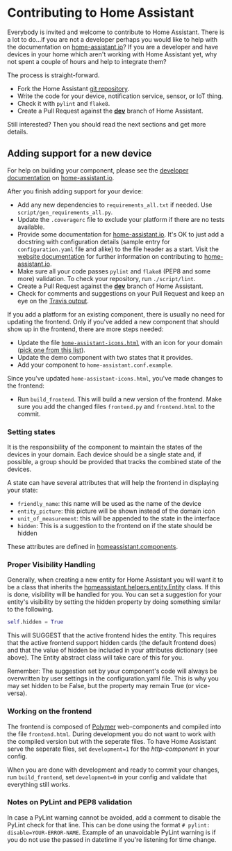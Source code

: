 # Contributing to Home Assistant

Everybody is invited and welcome to contribute to Home Assistant. There is a lot to do...if you are not a developer perhaps you would like to help with the documentation on [home-assistant.io](https://home-assistant.io/)? If you are a developer and have devices in your home which aren't working with Home Assistant yet, why not spent a couple of hours and help to integrate them? 

The process is straight-forward.

 - Fork the Home Assistant [git repository](https://github.com/balloob/home-assistant).
 - Write the code for your device, notification service, sensor, or IoT thing.
 - Check it with ``pylint`` and ``flake8``.
 - Create a Pull Request against the [**dev**](https://github.com/balloob/home-assistant/tree/dev) branch of Home Assistant.

Still interested? Then you should read the next sections and get more details. 

## Adding support for a new device

For help on building your component, please see the [developer documentation](https://home-assistant.io/developers/) on [home-assistant.io](https://home-assistant.io/).

After you finish adding support for your device:

 - Add any new dependencies to `requirements_all.txt` if needed. Use `script/gen_requirements_all.py`.
 - Update the `.coveragerc` file to exclude your platform if there are no tests available.
 - Provide some documentation for [home-assistant.io](https://home-assistant.io/). It's OK to just add a docstring with configuration details (sample entry for `configuration.yaml` file and alike) to the file header as a start. Visit the [website documentation](https://home-assistant.io/developers/website/) for further information on contributing to [home-assistant.io](https://github.com/balloob/home-assistant.io).
 - Make sure all your code passes ``pylint`` and ``flake8`` (PEP8 and some more) validation. To check your repository, run `./script/lint`.
 - Create a Pull Request against the [**dev**](https://github.com/balloob/home-assistant/tree/dev) branch of Home Assistant.
 - Check for comments and suggestions on your Pull Request and keep an eye on the [Travis output](https://travis-ci.org/balloob/home-assistant/).

If you add a platform for an existing component, there is usually no need for updating the frontend. Only if you've added a new component that should show up in the frontend, there are more steps needed:

 - Update the file [`home-assistant-icons.html`](https://github.com/balloob/home-assistant/blob/master/homeassistant/components/frontend/www_static/polymer/resources/home-assistant-icons.html) with an icon for your domain ([pick one from this list](https://www.polymer-project.org/1.0/components/core-elements/demo.html#core-icon)).
 - Update the demo component with two states that it provides.
 - Add your component to `home-assistant.conf.example`.

Since you've updated `home-assistant-icons.html`, you've made changes to the frontend:

 - Run `build_frontend`. This will build a new version of the frontend. Make sure you add the changed files `frontend.py` and `frontend.html` to the commit.

### Setting states

It is the responsibility of the component to maintain the states of the devices in your domain. Each device should be a single state and, if possible, a group should be provided that tracks the combined state of the devices.

A state can have several attributes that will help the frontend in displaying your state:

 - `friendly_name`: this name will be used as the name of the device
 - `entity_picture`: this picture will be shown instead of the domain icon
 - `unit_of_measurement`: this will be appended to the state in the interface
 - `hidden`: This is a suggestion to the frontend on if the state should be hidden

These attributes are defined in [homeassistant.components](https://github.com/balloob/home-assistant/blob/master/homeassistant/components/__init__.py#L25).

### Proper Visibility Handling

Generally, when creating a new entity for Home Assistant you will want it to be a class that inherits the [homeassistant.helpers.entity.Entity](https://github.com/balloob/home-assistant/blob/master/homeassistant/helpers/entity.py) class. If this is done, visibility will be handled for you. 
You can set a suggestion for your entity's visibility by setting the hidden property by doing something similar to the following.

```python
self.hidden = True
```

This will SUGGEST that the active frontend hides the entity. This requires that the active frontend support hidden cards (the default frontend does) and that the value of hidden be included in your attributes dictionary (see above). The Entity abstract class will take care of this for you.

Remember: The suggestion set by your component's code will always be overwritten by user settings in the configuration.yaml file. This is why you may set hidden to be False, but the property may remain True (or vice-versa).

### Working on the frontend

The frontend is composed of [Polymer](https://www.polymer-project.org) web-components and compiled into the file `frontend.html`. During development you do not want to work with the compiled version but with the seperate files. To have Home Assistant serve the seperate files, set `development=1` for the *http-component* in your config.

When you are done with development and ready to commit your changes, run `build_frontend`, set `development=0` in your config and validate that everything still works.

### Notes on PyLint and PEP8 validation

In case a PyLint warning cannot be avoided, add a comment to disable the PyLint check for that line. This can be done using the format `# pylint: disable=YOUR-ERROR-NAME`. Example of an unavoidable PyLint warning is if you do not use the passed in datetime if you're listening for time change.
